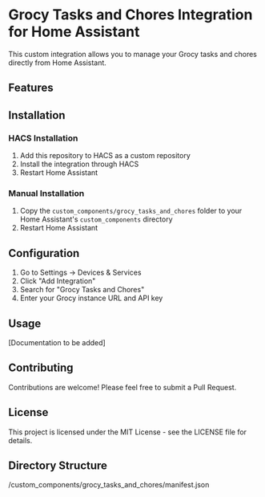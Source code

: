 # Grocy Tasks and Chores Integration for Home Assistant

This custom integration allows you to manage your Grocy tasks and chores directly from Home Assistant.

## Features


## Installation

### HACS Installation
1. Add this repository to HACS as a custom repository
2. Install the integration through HACS
3. Restart Home Assistant

### Manual Installation
1. Copy the `custom_components/grocy_tasks_and_chores` folder to your Home Assistant's `custom_components` directory
2. Restart Home Assistant

## Configuration

1. Go to Settings -> Devices & Services
2. Click "Add Integration"
3. Search for "Grocy Tasks and Chores"
4. Enter your Grocy instance URL and API key

## Usage

[Documentation to be added]

## Contributing

Contributions are welcome! Please feel free to submit a Pull Request.

## License

This project is licensed under the MIT License - see the LICENSE file for details.

## Directory Structure

/custom_components/grocy_tasks_and_chores/manifest.json
